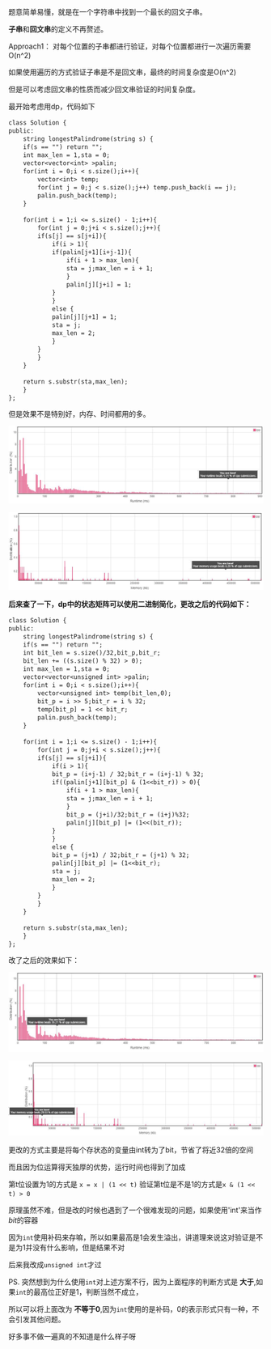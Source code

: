 题意简单易懂，就是在一个字符串中找到一个最长的回文子串。

**子串**和**回文串**的定义不再赘述。

Approach1：
对每个位置的子串都进行验证，对每个位置都进行一次遍历需要O(n^2)

如果使用遍历的方式验证子串是不是回文串，最终的时间复杂度是O(n^2)

但是可以考虑回文串的性质而减少回文串验证的时间复杂度。

最开始考虑用dp，代码如下

	class Solution {
	public:
	    string longestPalindrome(string s) {
		if(s == "") return "";
		int max_len = 1,sta = 0;
		vector<vector<int> >palin;
		for(int i = 0;i < s.size();i++){
		    vector<int> temp;
		    for(int j = 0;j < s.size();j++) temp.push_back(i == j);
		    palin.push_back(temp);
		}

		for(int i = 1;i <= s.size() - 1;i++){
		    for(int j = 0;j+i < s.size();j++){
			if(s[j] == s[j+i]){
			    if(i > 1){
				if(palin[j+1][i+j-1]){
				    if(i + 1 > max_len){
					sta = j;max_len = i + 1;
				    }
				    palin[j][j+i] = 1;
				}
			    }
			    else {
				palin[j][j+1] = 1;
				sta = j;
				max_len = 2;
			    }
			}
		    }
		}

		return s.substr(sta,max_len);
	    }
	};

但是效果不是特别好，内存、时间都用的多。

![first_runtime](first_runtime.jpg)

![first_memory](first_memory.jpg)

**后来查了一下，dp中的状态矩阵可以使用二进制简化，更改之后的代码如下：**

	class Solution {
	public:
	    string longestPalindrome(string s) {
		if(s == "") return "";
		int bit_len = s.size()/32,bit_p,bit_r;
		bit_len += ((s.size() % 32) > 0);
		int max_len = 1,sta = 0;
		vector<vector<unsigned int> >palin;
		for(int i = 0;i < s.size();i++){
		    vector<unsigned int> temp(bit_len,0);
		    bit_p = i >> 5;bit_r = i % 32;
		    temp[bit_p] = 1 << bit_r;
		    palin.push_back(temp);
		}

		for(int i = 1;i <= s.size() - 1;i++){
		    for(int j = 0;j+i < s.size();j++){
			if(s[j] == s[j+i]){
			    if(i > 1){
				bit_p = (i+j-1) / 32;bit_r = (i+j-1) % 32;
				if((palin[j+1][bit_p] & (1<<bit_r)) > 0){
				    if(i + 1 > max_len){
					sta = j;max_len = i + 1;
				    }
				    bit_p = (j+i)/32;bit_r = (i+j)%32;
				    palin[j][bit_p] |= (1<<(bit_r));
				}
			    }
			    else {
				bit_p = (j+1) / 32;bit_r = (j+1) % 32;
				palin[j][bit_p] |= (1<<bit_r);
				sta = j;
				max_len = 2;
			    }
			}
		    }
		}

		return s.substr(sta,max_len);
	    }
	};

改了之后的效果如下：

![second_runtime](second_runtime.jpg)

![second_memory](second_memory.jpg)

更改的方式主要是将每个存状态的变量由int转为了bit，节省了将近32倍的空间

而且因为位运算得天独厚的优势，运行时间也得到了加成

第t位设置为1的方式是 `x = x | (1 << t)` 验证第t位是不是1的方式是`x & (1 << t) > 0`

原理虽然不难，但是改的时候也遇到了一个很难发现的问题，如果使用'int'来当作*bit*的容器

因为`int`使用补码来存嘛，所以如果最高是1会发生溢出，讲道理来说这对验证是不是为1并没有什么影响，但是结果不对

后来我改成`unsigned int`才过

PS. 突然想到为什么使用`int`对上述方案不行，因为上面程序的判断方式是 **大于**,如果`int`的最高位正好是1，判断当然不成立，

所以可以将上面改为 **不等于0**,因为`int`使用的是补码，0的表示形式只有一种，不会引发其他问题。

好多事不做一遍真的不知道是什么样子呀

